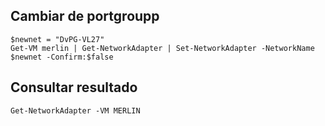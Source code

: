## Cambiar de portgroupp
```
$newnet = "DvPG-VL27"
Get-VM merlin | Get-NetworkAdapter | Set-NetworkAdapter -NetworkName $newnet -Confirm:$false
```
## Consultar resultado
```
Get-NetworkAdapter -VM MERLIN
```
